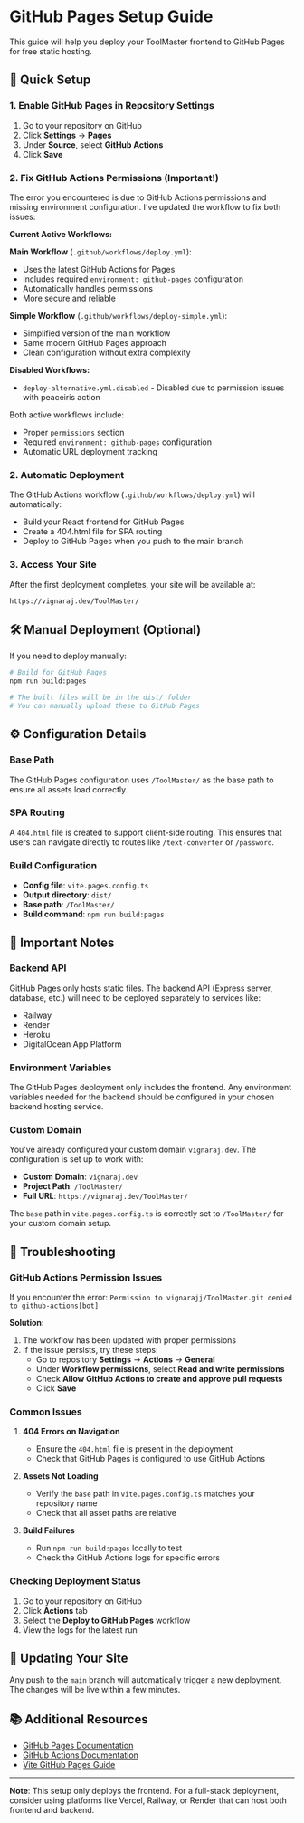 # GitHub Pages Setup Guide

This guide will help you deploy your ToolMaster frontend to GitHub Pages for free static hosting.

## 🚀 Quick Setup

### 1. Enable GitHub Pages in Repository Settings

1. Go to your repository on GitHub
2. Click **Settings** → **Pages**
3. Under **Source**, select **GitHub Actions**
4. Click **Save**

### 2. Fix GitHub Actions Permissions (Important!)

The error you encountered is due to GitHub Actions permissions and missing environment configuration. I've updated the workflow to fix both issues:

**Current Active Workflows:**

**Main Workflow** (`.github/workflows/deploy.yml`):
- Uses the latest GitHub Actions for Pages
- Includes required `environment: github-pages` configuration
- Automatically handles permissions
- More secure and reliable

**Simple Workflow** (`.github/workflows/deploy-simple.yml`):
- Simplified version of the main workflow
- Same modern GitHub Pages approach
- Clean configuration without extra complexity

**Disabled Workflows:**
- `deploy-alternative.yml.disabled` - Disabled due to permission issues with peaceiris action

Both active workflows include:
- Proper `permissions` section
- Required `environment: github-pages` configuration
- Automatic URL deployment tracking

### 2. Automatic Deployment

The GitHub Actions workflow (`.github/workflows/deploy.yml`) will automatically:
- Build your React frontend for GitHub Pages
- Create a 404.html file for SPA routing
- Deploy to GitHub Pages when you push to the main branch

### 3. Access Your Site

After the first deployment completes, your site will be available at:
```
https://vignaraj.dev/ToolMaster/
```

## 🛠️ Manual Deployment (Optional)

If you need to deploy manually:

```bash
# Build for GitHub Pages
npm run build:pages

# The built files will be in the dist/ folder
# You can manually upload these to GitHub Pages
```

## ⚙️ Configuration Details

### Base Path
The GitHub Pages configuration uses `/ToolMaster/` as the base path to ensure all assets load correctly.

### SPA Routing
A `404.html` file is created to support client-side routing. This ensures that users can navigate directly to routes like `/text-converter` or `/password`.

### Build Configuration
- **Config file**: `vite.pages.config.ts`
- **Output directory**: `dist/`
- **Base path**: `/ToolMaster/`
- **Build command**: `npm run build:pages`

## 📝 Important Notes

### Backend API
GitHub Pages only hosts static files. The backend API (Express server, database, etc.) will need to be deployed separately to services like:
- Railway
- Render
- Heroku
- DigitalOcean App Platform

### Environment Variables
The GitHub Pages deployment only includes the frontend. Any environment variables needed for the backend should be configured in your chosen backend hosting service.

### Custom Domain
You've already configured your custom domain `vignaraj.dev`. The configuration is set up to work with:
- **Custom Domain**: `vignaraj.dev`
- **Project Path**: `/ToolMaster/`
- **Full URL**: `https://vignaraj.dev/ToolMaster/`

The `base` path in `vite.pages.config.ts` is correctly set to `/ToolMaster/` for your custom domain setup.

## 🔧 Troubleshooting

### GitHub Actions Permission Issues

If you encounter the error: `Permission to vignarajj/ToolMaster.git denied to github-actions[bot]`

**Solution:**
1. The workflow has been updated with proper permissions
2. If the issue persists, try these steps:
   - Go to repository **Settings** → **Actions** → **General**
   - Under **Workflow permissions**, select **Read and write permissions**
   - Check **Allow GitHub Actions to create and approve pull requests**
   - Click **Save**

### Common Issues

1. **404 Errors on Navigation**
   - Ensure the `404.html` file is present in the deployment
   - Check that GitHub Pages is configured to use GitHub Actions

2. **Assets Not Loading**
   - Verify the `base` path in `vite.pages.config.ts` matches your repository name
   - Check that all asset paths are relative

3. **Build Failures**
   - Run `npm run build:pages` locally to test
   - Check the GitHub Actions logs for specific errors

### Checking Deployment Status

1. Go to your repository on GitHub
2. Click **Actions** tab
3. Select the **Deploy to GitHub Pages** workflow
4. View the logs for the latest run

## 🔄 Updating Your Site

Any push to the `main` branch will automatically trigger a new deployment. The changes will be live within a few minutes.

## 📚 Additional Resources

- [GitHub Pages Documentation](https://docs.github.com/en/pages)
- [GitHub Actions Documentation](https://docs.github.com/en/actions)
- [Vite GitHub Pages Guide](https://vitejs.dev/guide/static-deploy.html#github-pages)

---

**Note**: This setup only deploys the frontend. For a full-stack deployment, consider using platforms like Vercel, Railway, or Render that can host both frontend and backend.